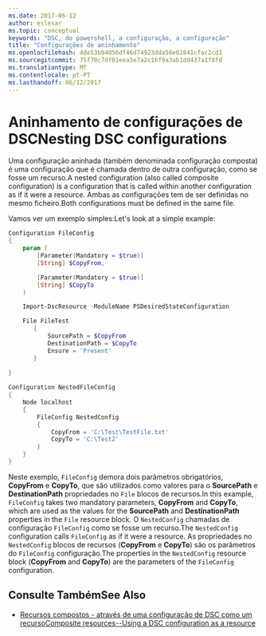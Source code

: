 ```yaml
---
ms.date: 2017-06-12
author: eslesar
ms.topic: conceptual
keywords: "DSC, do powershell, a configuração, a configuração"
title: "Configurações de aninhamento"
ms.openlocfilehash: 4de53b94056df46d74923dda56e02841cfac2cd1
ms.sourcegitcommit: 75f70c7df01eea5e7a2c16f9a3ab1dd437a1f8fd
ms.translationtype: MT
ms.contentlocale: pt-PT
ms.lasthandoff: 06/12/2017
---
```

# <a name="nesting-dsc-configurations"></a><span data-ttu-id="9234d-103">Aninhamento de configurações de DSC</span><span class="sxs-lookup"><span data-stu-id="9234d-103">Nesting DSC configurations</span></span>

<span data-ttu-id="9234d-104">Uma configuração aninhada (também denominada configuração composta) é uma configuração que é chamada dentro de outra configuração, como se fosse um recurso.</span><span class="sxs-lookup"><span data-stu-id="9234d-104">A nested configuration (also called composite configuration) is a configuration that is called within another configuration as if it were a resource.</span></span>
<span data-ttu-id="9234d-105">Ambas as configurações tem de ser definidas no mesmo ficheiro.</span><span class="sxs-lookup"><span data-stu-id="9234d-105">Both configurations must be defined in the same file.</span></span>

<span data-ttu-id="9234d-106">Vamos ver um exemplo simples:</span><span class="sxs-lookup"><span data-stu-id="9234d-106">Let's look at a simple example:</span></span>

```powershell
Configuration FileConfig 
{
    param (
        [Parameter(Mandatory = $true)]
        [String] $CopyFrom,

        [Parameter(Mandatory = $true)]
        [String] $CopyTo
    )

    Import-DscResource -ModuleName PSDesiredStateConfiguration

    File FileTest
       {
           SourcePath = $CopyFrom
           DestinationPath = $CopyTo
           Ensure = 'Present'
       }
    
}

Configuration NestedFileConfig
{
    Node localhost
    {
        FileConfig NestedConfig
        {
            CopyFrom = 'C:\Test\TestFile.txt'
            CopyTo = 'C:\Test2'
        }
    }
}
```

<span data-ttu-id="9234d-107">Neste exemplo, `FileConfig` demora dois parâmetros obrigatórios, **CopyFrom** e **CopyTo**, que são utilizados como valores para o **SourcePath** e  **DestinationPath** propriedades no `File` blocos de recursos.</span><span class="sxs-lookup"><span data-stu-id="9234d-107">In this example, `FileConfig` takes two mandatory parameters,  **CopyFrom** and **CopyTo**, which are used as the values for the **SourcePath** and **DestinationPath** properties in the `File` resource block.</span></span> <span data-ttu-id="9234d-108">O `NestedConfig` chamadas de configuração `FileConfig` como se fosse um recurso.</span><span class="sxs-lookup"><span data-stu-id="9234d-108">The `NestedConfig` configuration calls `FileConfig` as if it were a resource.</span></span>
<span data-ttu-id="9234d-109">As propriedades no `NestedConfig` blocos de recursos (**CopyFrom** e **CopyTo**) são os parâmetros do `FileConfig` configuração.</span><span class="sxs-lookup"><span data-stu-id="9234d-109">The properties in the `NestedConfig` resource block (**CopyFrom** and **CopyTo**) are the parameters of the `FileConfig` configuration.</span></span>

## <a name="see-also"></a><span data-ttu-id="9234d-110">Consulte Também</span><span class="sxs-lookup"><span data-stu-id="9234d-110">See Also</span></span>

- [<span data-ttu-id="9234d-111">Recursos compostos - através de uma configuração de DSC como um recurso</span><span class="sxs-lookup"><span data-stu-id="9234d-111">Composite resources--Using a DSC configuration as a resource</span></span>](authoringResourceComposite.md)

